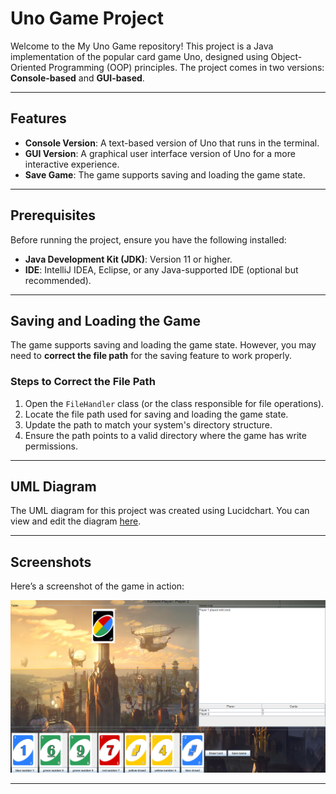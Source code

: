 # Uno Game Project

Welcome to the My Uno Game repository! This project is a Java implementation of the popular card game Uno, designed using Object-Oriented Programming (OOP) principles. The project comes in two versions: **Console-based** and **GUI-based**.

---

## Features

- **Console Version**: A text-based version of Uno that runs in the terminal.
- **GUI Version**: A graphical user interface version of Uno for a more interactive experience.
- **Save Game**: The game supports saving and loading the game state.

---

## Prerequisites

Before running the project, ensure you have the following installed:

- **Java Development Kit (JDK)**: Version 11 or higher.
- **IDE**: IntelliJ IDEA, Eclipse, or any Java-supported IDE (optional but recommended).

---


## Saving and Loading the Game

The game supports saving and loading the game state. However, you may need to **correct the file path** for the saving feature to work properly.

### Steps to Correct the File Path
1. Open the `FileHandler` class (or the class responsible for file operations).
2. Locate the file path used for saving and loading the game state.
3. Update the path to match your system's directory structure.
4. Ensure the path points to a valid directory where the game has write permissions.

---

## UML Diagram

The UML diagram for this project was created using Lucidchart. You can view and edit the diagram [here](https://lucid.app/lucidchart/f1763fb8-b38a-4338-b435-fe178a595d8d/edit?viewport_loc=-2223%2C-1085%2C6059%2C3255%2C0_0&invitationId=inv_f2b9ac4c-e2bc-40bb-8429-f194645e188f).

---

## Screenshots

Here’s a screenshot of the game in action:

![Uno Game Screenshot](./media/gui.png) <!-- Update the path to your image -->

---

